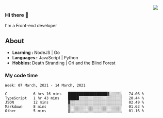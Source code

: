 <img align='right' src="https://github-readme-stats.vercel.app/api?username=strugglebak&show_icons=true">

### Hi there 👋

I'm a Front-end developer

## About

-  **Learning :** NodeJS | Go
-  **Languages :** JavaScript | Python
-  **Hobbies:** Death Stranding | Ori and the Blind Forest

### My code time

<!--START_SECTION:waka-->
```text
Week: 07 March, 2021 - 14 March, 2021

C            6 hrs 16 mins   ██████████████████▓░░░░░░   74.06 % 
TypeScript   1 hr 43 mins    █████░░░░░░░░░░░░░░░░░░░░   20.44 % 
JSON         12 mins         ▓░░░░░░░░░░░░░░░░░░░░░░░░   02.49 % 
Markdown     8 mins          ▒░░░░░░░░░░░░░░░░░░░░░░░░   01.63 % 
Other        5 mins          ▒░░░░░░░░░░░░░░░░░░░░░░░░   01.16 % 
```
<!--END_SECTION:waka-->
